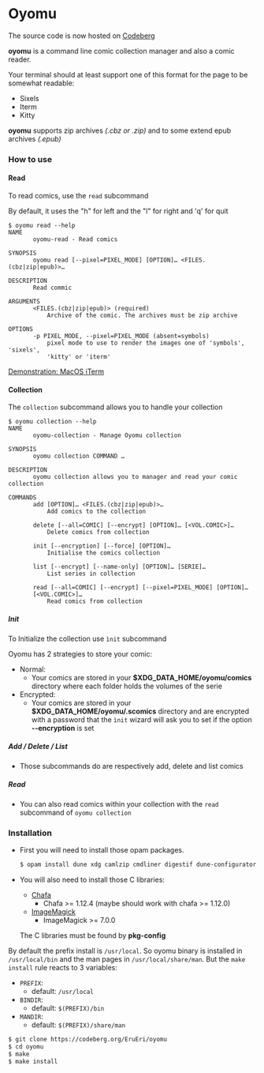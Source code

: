 # Oyomu

The source code is now hosted on [Codeberg](https://codeberg.org/EruEri/oyomu)

**oyomu** is a command line comic collection manager and also a comic reader.


Your terminal should at least support one of this format for the page to be somewhat readable:
- Sixels
- Iterm
- Kitty

**oyomu** supports zip archives _(.cbz or .zip)_ and to some 
extend epub archives _(.epub)_

### How to use

#### Read

To read comics, use the ```read``` subcommand

By default, it uses the "h" for left and the "l" for right and 'q' for quit
```
$ oyomu read --help
NAME
       oyomu-read - Read comics

SYNOPSIS
       oyomu read [--pixel=PIXEL_MODE] [OPTION]… <FILES.(cbz|zip|epub)>…

DESCRIPTION
       Read commic

ARGUMENTS
       <FILES.(cbz|zip|epub)> (required)
           Archive of the comic. The archives must be zip archive

OPTIONS
       -p PIXEL_MODE, --pixel=PIXEL_MODE (absent=symbols)
           pixel mode to use to render the images one of 'symbols', 'sixels',
           'kitty' or 'iterm'
```

[Demonstration: MacOS iTerm](https://imgur.com/a/7pRl4j1)

#### Collection

The ```collection``` subcommand allows you to handle your collection

````
$ oyomu collection --help
NAME
       oyomu-collection - Manage Oyomu collection

SYNOPSIS
       oyomu collection COMMAND …

DESCRIPTION
       oyomu collection allows you to manager and read your comic collection

COMMANDS
       add [OPTION]… <FILES.(cbz|zip|epub)>…
           Add comics to the collection

       delete [--all=COMIC] [--encrypt] [OPTION]… [<VOL.COMIC>]…
           Delete comics from collection

       init [--encryption] [--force] [OPTION]…
           Initialise the comics collection

       list [--encrypt] [--name-only] [OPTION]… [SERIE]…
           List series in collection

       read [--all=COMIC] [--encrypt] [--pixel=PIXEL_MODE] [OPTION]…
       [<VOL.COMIC>]…
           Read comics from collection
````

##### Init

To Initialize the collection use ```ìnit``` subcommand

Oyomu has 2 strategies to store your comic:
- Normal:
    - Your comics are stored in your **$XDG_DATA_HOME/oyomu/comics** directory where each folder holds the volumes of the serie
- Encrypted:
    - Your comics are stored in your **$XDG_DATA_HOME/oyomu/.scomics** directory and are encrypted with a password that the ```ìnit``` 
    wizard will ask you to set if the option **--encryption** is set


##### Add / Delete / List

- Those subcommands do are respectively add, delete and list comics

##### Read
- You can also read comics within your collection with the ```read``` subcommand of ```oyomu collection```

### Installation
- First you will need to install those opam packages.
    ```sh
    $ opam install dune xdg camlzip cmdliner digestif dune-configurator mirage-crypto yojson ppx_deriving_yojson oepub re
    ```

- You will also need to install those C libraries:
  - [Chafa](https://github.com/hpjansson/chafa)
    - Chafa >= 1.12.4 (maybe should work with chafa >= 1.12.0)
  - [ImageMagick](https://github.com/imagemagick/imagemagick)
    - ImageMagick >= 7.0.0
    
  The C libraries must be found by **pkg-config**

By default the prefix install is `/usr/local`. So oyomu binary is installed in `/usr/local/bin` and the man pages in `/usr/local/share/man`. 
But the `make install` rule reacts to 3 variables:
- `PREFIX`: 
  - default: `/usr/local`
- `BINDIR`: 
    - default: `$(PREFIX)/bin`
- `MANDIR`: 
    - default: `$(PREFIX)/share/man`

```sh
$ git clone https://codeberg.org/EruEri/oyomu
$ cd oyomu
$ make 
$ make install
```
